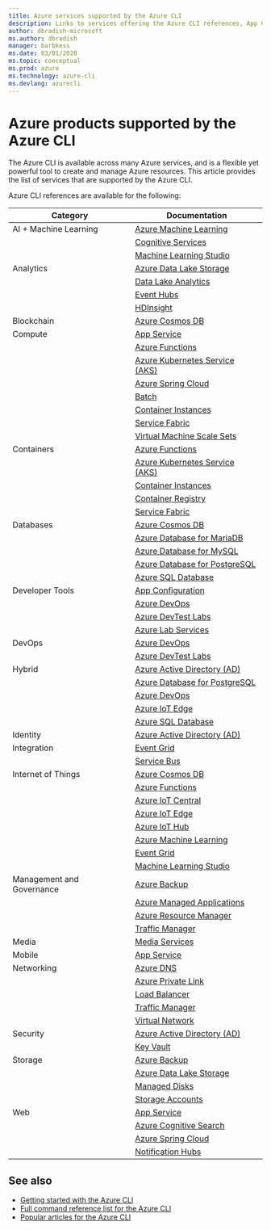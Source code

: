 ```yaml
---
title: Azure services supported by the Azure CLI
description: Links to services offering the Azure CLI references, App Configuration, App Service, Active Directory (AD), Backup, Cognitive Search, Cosmos DB, Data Lake Storage, Database, MariaDB, MySQL, PostgreSQL, PostgreSQL, DevOps, DevTest Labs, DNS, Functions, IoT, IoT Central, IoT Edge, IoT Hub, Kubernetes Service (AKS), Lab Services, Machine Learning, Managed Applications, Private Link, Resource Manager, Spring Cloud, SQL Database, Batch, Cognitive Services, Container Instances, Container Registry, Data Lake Analytics, Event Grid, Event Hubs, HDInsight, Key Vault, Load Balancer, Machine Learning Studio, Managed Disks, Media Services, Notification Hubs, Service Bus, Service Fabric, Storage Accounts, Traffic Manager, Virtual Machine Scale Sets, Virtual Network, Compute, Networking, Internet of Things, Developer Tools, Databases, Analytics, Management and Governance, Hybrid, Storage, Security, AI, AI + Machine Learning
author: dbradish-microsoft
ms.author: dbradish
manager: barbkess
ms.date: 03/01/2020
ms.topic: conceptual
ms.prod: azure
ms.technology: azure-cli
ms.devlang: azurecli
---
```


# Azure products supported by the Azure CLI

The Azure CLI is available across many Azure services, and is a flexible yet powerful tool to create and manage Azure resources.  This article provides the list of services that are supported by the Azure CLI.

Azure CLI references are available for the following:  

| Category | Documentation
|-|-|
|AI + Machine Learning| [Azure Machine Learning](/azure/machine-learning/)
||[Cognitive Services](/azure/cognitive-services/)
||[Machine Learning Studio](/azure/machine-learning/studio/what-is-ml-studio/)
|Analytics|[Azure Data Lake Storage](/azure/storage/blobs/data-lake-storage-introduction/)
||[Data Lake Analytics](/azure/data-lake-analytics/)
||[Event Hubs](/azure/event-hubs/)
||[HDInsight](/azure/hdinsight/)
|Blockchain|[Azure Cosmos DB](/azure/cosmos-db/)
|Compute|[App Service](/azure/app-service/)
||[Azure Functions](/azure/azure-functions/)
||[Azure Kubernetes Service (AKS)](/azure/aks/)
||[Azure Spring Cloud](/azure/spring-cloud/)
||[Batch](/azure/batch/)
||[Container Instances](/azure/container-instances/)
||[Service Fabric](/azure/service-fabric/)
||[Virtual Machine Scale Sets](/azure/virtual-machine-scale-sets/)
|Containers|[Azure Functions](/azure/azure-functions/)
||[Azure Kubernetes Service (AKS)](/azure/aks/)
||[Container Instances](/azure/container-instances/)
||[Container Registry](/azure/container-registry/)
||[Service Fabric](/azure/service-fabric/)
|Databases|[Azure Cosmos DB](/azure/cosmos-db/)
||[Azure Database for MariaDB](/azure/mariadb/)
||[Azure Database for MySQL](/azure/mysql/)
||[Azure Database for PostgreSQL](/azure/postgresql/)
||[Azure SQL Database](/azure/sql-database/)
|Developer Tools|[App Configuration](/azure/azure-app-configuration/)
||[Azure DevOps](/azure/devops/)
||[Azure DevTest Labs](/azure/lab-services/)
||[Azure Lab Services](/azure/lab-services/classroom-labs/)
|DevOps|[Azure DevOps](/azure/devops/)
||[Azure DevTest Labs](/azure/lab-services/)
|Hybrid|[Azure Active Directory (AD)](/azure/active-directory/)
||[Azure Database for PostgreSQL](/azure/postgresql/)
||[Azure DevOps](/azure/devops/)
||[Azure IoT Edge](/azure/iot-edge/)
||[Azure SQL Database](/azure/sql-database/)
|Identity|[Azure Active Directory (AD)](/azure/active-directory/)
|Integration|[Event Grid](/azure/event-grid/)
||[Service Bus](/azure/service-bus/)
|Internet of Things|[Azure Cosmos DB](/azure/cosmos-db/)
||[Azure Functions](/azure/azure-functions/)
||[Azure IoT Central](/azure/iot-central/)
||[Azure IoT Edge](/azure/iot-edge/)
||[Azure IoT Hub](/azure/iot-hub/)
||[Azure Machine Learning](/azure/machine-learning/)
||[Event Grid](/azure/event-grid/)
||[Machine Learning Studio](/azure/machine-learning/)
|Management and Governance|[Azure Backup](/azure/backup/)
||[Azure Managed Applications](/azure/azure-resource-manager/managed-applications/)
||[Azure Resource Manager](/azure/azure-resource-manager/)
||[Traffic Manager](/azure/traffic-manager/)
|Media|[Media Services](/azure/media-services/)
|Mobile|[App Service](/azure/app-service/)
|Networking|[Azure DNS](/azure/dns/)
||[Azure Private Link](/azure/private-link/)
||[Load Balancer](/azure/load-balancer/)
||[Traffic Manager](/azure/traffic-manager/)
||[Virtual Network](/azure/virtual-network/)
|Security|[Azure Active Directory (AD)](/azure/active-directory/)
||[Key Vault](/azure/key-vault/)
|Storage|[Azure Backup](/azure/backup/)
||[Azure Data Lake Storage](/azure/storage/blobs/data-lake-storage-introduction/)
||[Managed Disks](/azure/virtual-machines/windows/managed-disks-overview/)
||[Storage Accounts](/azure/storage/common/storage-account-overview/)
|Web|[App Service](/azure/app-service/)
||[Azure Cognitive Search](/azure/search/)
||[Azure Spring Cloud](/azure/spring-cloud/)
||[Notification Hubs](/azure/notification-hubs/)

## See also

- [Getting started with the Azure CLI](get-started-with-azure-cli.md)
- [Full command reference list for the Azure CLI](/azure/cli/azure/reference-index)
- [Popular articles for the Azure CLI](popular-articles-azure-cli.md)
